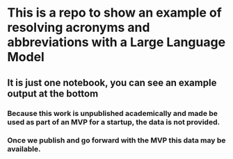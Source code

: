 # This is a repo to show an example of resolving acronyms and abbreviations with a Large Language Model
## It is just one notebook, you can see an example output at the bottom
### Because this work is unpublished academically and made be used as part of an MVP for a startup, the data is not provided.
### Once we publish and go forward with the MVP this data may be available.
